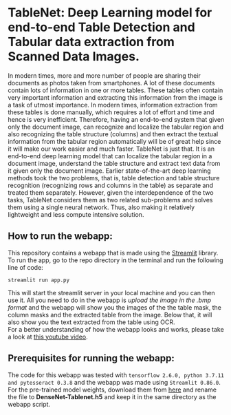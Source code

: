 # TableNet: Deep Learning model for end-to-end Table Detection and Tabular data extraction from Scanned Data Images.
In modern times, more and more number of people are sharing their documents as photos taken from smartphones. A lot of these documents contain lots of information in one or more tables. These tables often contain very important information and extracting this information from the image is a task of utmost importance.
In modern times, information extraction from these tables is done manually, which requires a lot of effort and time and hence is very inefficient. Therefore, having an end-to-end system that given only the document image, can recognize and localize the tabular region and also recognizing the table structure (columns) and then extract the textual information from the tabular region automatically will be of great help since it will make our work easier and much faster.
TableNet is just that. It is an end-to-end deep learning model that can localize the tabular region in a document image, understand the table structure and extract text data from it given only the document image.
Earlier state-of-the-art deep learning methods took the two problems, that is, table detection and table structure recognition (recognizing rows and columns in the table) as separate and treated them separately. However, given the interdependence of the two tasks, TableNet considers them as two related sub-problems and solves them using a single neural network. Thus, also making it relatively lightweight and less compute intensive solution.<br>


## How to run the webapp:

This repository contains a webapp that is made using the [Streamlit](https://streamlit.io/) library. To run the app, go to the repo directory in the terminal and run the following line of code:

    streamlit run app.py
This will start the streamlit server in your local machine and you can then use it. All you need to do in the webapp  is *upload the image in the .bmp format* and the webapp will show you the images of the the table mask, the column masks and the extracted table from the image. Below that, it will also show you the text extracted from the table using OCR.<br> For a better understanding of how the webapp looks and works, please take a look at [this youtube video](https://youtu.be/mHdxzDvSxPQ).

## Prerequisites for running the webapp:

The code for this webapp was tested with `tensorflow 2.6.0, python 3.7.11 and pytesseract 0.3.8` and the webapp was made using `Streamlit 0.86.0`.<br> For the pre-trained model weights, download them from [here](https://drive.google.com/file/d/11cl-QP5xsYmuM-IwCtc1psMH14bb7kFx/view?usp=sharing) and rename the file to **DenseNet-Tablenet.h5** and keep it in the same directory as the webapp script. 
